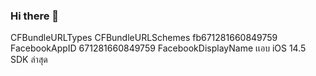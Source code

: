 ### Hi there 👋

<!--
**chirayut1/chirayut1** is a ✨ _special_ ✨ repository because its `README.md` (this file) appears on your GitHub profile.

Here are some ideas to get you started:

- 🔭 I’m currently working on ...
- 🌱 I’m currently learning ...
- 👯 I’m looking to collaborate on ...
- 🤔 I’m looking for help with ...
- 💬 Ask me about ...
- 📫 How to reach me: ...
- 😄 Pronouns: ...
- ⚡ Fun fact: ...
-->

<key>CFBundleURLTypes</key>
<array>
  <dict>
  <key>CFBundleURLSchemes</key>
  <array>
    <string>fb671281660849759</string>
  </array>
  </dict>
</array>
<key>FacebookAppID</key>
<string>671281660849759</string>
<key>FacebookDisplayName</key>
<string>เเอบ iOS 14.5 SDK ล่าสุด</string>
